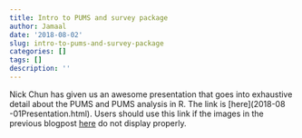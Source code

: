 ```yaml
---
title: Intro to PUMS and survey package
author: Jamaal
date: '2018-08-02'
slug: intro-to-pums-and-survey-package
categories: []
tags: []
description: ''
---
```



Nick Chun has given us an awesome presentation that goes into exhaustive detail about the PUMS and PUMS analysis in R. The link is [here](2018-08 -01Presentation.html). Users should use this link if the images in the previous blogpost [here](https://psu-r-pumsworkshop.com/day2/2018-08-01presentation/) do not display properly.


